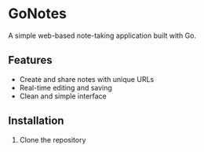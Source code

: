 # GoNotes

A simple web-based note-taking application built with Go.

## Features
- Create and share notes with unique URLs
- Real-time editing and saving
- Clean and simple interface

## Installation
1. Clone the repository